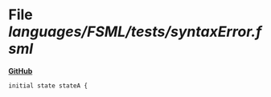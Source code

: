 # File _languages/FSML/tests/syntaxError.fsml_
**[GitHub](https://github.com/softlang/yas/blob/master/languages/FSML/tests/syntaxError.fsml)**
```
initial state stateA {
```
